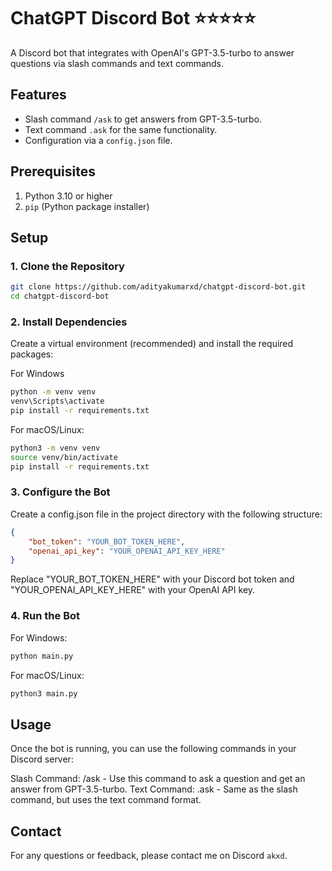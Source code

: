 # ChatGPT Discord Bot ⭐️⭐️⭐️⭐️⭐️

A Discord bot that integrates with OpenAI's GPT-3.5-turbo to answer questions via slash commands and text commands.

## Features

- Slash command `/ask` to get answers from GPT-3.5-turbo.
- Text command `.ask` for the same functionality.
- Configuration via a `config.json` file.

## Prerequisites

1. Python 3.10 or higher
2. `pip` (Python package installer)

## Setup

### 1. Clone the Repository

```bash
git clone https://github.com/adityakumarxd/chatgpt-discord-bot.git
cd chatgpt-discord-bot
```

### 2. Install Dependencies
Create a virtual environment (recommended) and install the required packages:

For Windows
```bash
python -m venv venv
venv\Scripts\activate
pip install -r requirements.txt
```
For macOS/Linux:
```bash
python3 -m venv venv
source venv/bin/activate
pip install -r requirements.txt
```

### 3. Configure the Bot
Create a config.json file in the project directory with the following structure:
```json
{
    "bot_token": "YOUR_BOT_TOKEN_HERE",
    "openai_api_key": "YOUR_OPENAI_API_KEY_HERE"
}
```
Replace "YOUR_BOT_TOKEN_HERE" with your Discord bot token and "YOUR_OPENAI_API_KEY_HERE" with your OpenAI API key.

### 4. Run the Bot
For Windows:
```bash
python main.py
```
For macOS/Linux:
```bash
python3 main.py
```
## Usage
Once the bot is running, you can use the following commands in your Discord server:

Slash Command: /ask <question> - Use this command to ask a question and get an answer from GPT-3.5-turbo.
Text Command: .ask <question> - Same as the slash command, but uses the text command format.

## Contact
For any questions or feedback, please contact me on Discord `akxd`.








